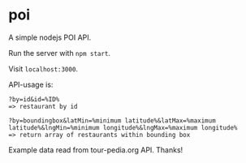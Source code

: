 # poi
A simple nodejs POI API.

Run the server with `npm start`.

Visit `localhost:3000`.

API-usage is:
```
?by=id&id=%ID% 
=> restaurant by id

?by=boundingbox&latMin=%minimum latitude%&latMax=%maximum latitude%&lngMin=%minimum longitude%&lngMax=%maximum longitude%
=> return array of restaurants within bounding box
```

Example data read from tour-pedia.org API. Thanks!
